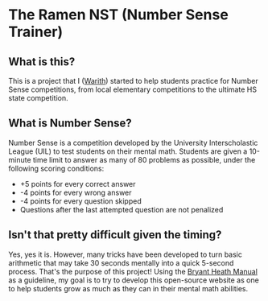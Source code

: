 # The Ramen NST (Number Sense Trainer)

## What is this?
This is a project that I ([Warith](https://warithr621.github.io)) started to help students practice for Number Sense competitions, from local elementary competitions to the ultimate HS state competition.

## What is Number Sense?
Number Sense is a competition developed by the University Interscholastic League (UIL) to test students on their mental math. Students are given a 10-minute time limit to answer as many of 80 problems as possible, under the following scoring conditions:
- +5 points for every correct answer
- -4 points for every wrong answer
- -4 points for every question skipped
- Questions after the last attempted question are not penalized

## Isn't that pretty difficult given the timing?
Yes, yes it is. However, many tricks have been developed to turn basic arithmetic that may take 30 seconds mentally into a quick 5-second process. That's the purpose of this project! Using the [Bryant Heath Manual](http://bryantheath.com/files/2018/04/Heath_NSTricks_revA.pdf) as a guideline, my goal is to try to develop this open-source website as one to help students grow as much as they can in their mental math abilities.